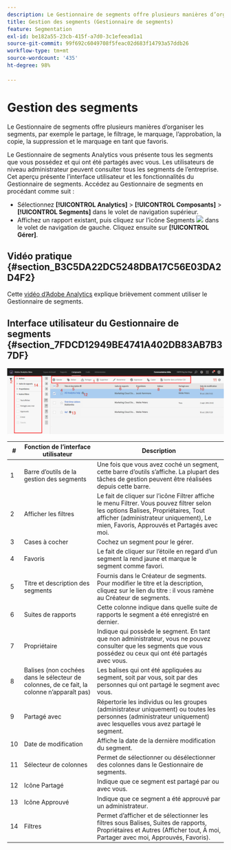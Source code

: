 ```yaml
---
description: Le Gestionnaire de segments offre plusieurs manières d’organiser les segments, par exemple le partage, le filtrage, le marquage, l’approbation, la copie, la suppression et le marquage en tant que favoris.
title: Gestion des segments (Gestionnaire de segments)
feature: Segmentation
exl-id: be182a55-23cb-415f-a7d0-3c1efeead1a1
source-git-commit: 99f692c6049708f5feac02d683f14793a57ddb26
workflow-type: tm+mt
source-wordcount: '435'
ht-degree: 98%

---
```


# Gestion des segments

Le Gestionnaire de segments offre plusieurs manières d’organiser les segments, par exemple le partage, le filtrage, le marquage, l’approbation, la copie, la suppression et le marquage en tant que favoris.

Le Gestionnaire de segments Analytics vous présente tous les segments que vous possédez et qui ont été partagés avec vous. Les utilisateurs de niveau administrateur peuvent consulter tous les segments de l’entreprise. Cet aperçu présente l’interface utilisateur et les fonctionnalités du Gestionnaire de segments. Accédez au Gestionnaire de segments en procédant comme suit :

* Sélectionnez **[!UICONTROL Analytics]** > **[!UICONTROL Composants]** > **[!UICONTROL Segments]** dans le volet de navigation supérieur.
* Affichez un rapport existant, puis cliquez sur l’icône Segments ![](https://spectrum.adobe.com/static/icons/workflow_18/Smock_Segmentation_18_N.svg) dans le volet de navigation de gauche. Cliquez ensuite sur **[!UICONTROL Gérer]**.

## Vidéo pratique {#section_B3C5DA22DC5248DBA17C56E03DA2D4F2}

Cette [vidéo d’Adobe Analytics](https://experienceleague.adobe.com/docs/analytics-learn/tutorials/components/segmentation/segment-management-and-sharing.html?lang=fr) explique brièvement comment utiliser le Gestionnaire de segments.

## Interface utilisateur du Gestionnaire de segments  {#section_7FDCD12949BE4741A402DB83AB7B37DF}

![](assets/segment_manager_ui.png)

| # | Fonction de l’interface utilisateur | Description |
|---|---|---|
| 1 | Barre d’outils de la gestion des segments | Une fois que vous avez coché un segment, cette barre d’outils s’affiche. La plupart des tâches de gestion peuvent être réalisées depuis cette barre. |
| 2 | Afficher les filtres | Le fait de cliquer sur l’icône Filtrer affiche le menu Filtrer. Vous pouvez filtrer selon les options Balises, Propriétaires, Tout afficher (administrateur uniquement), Le mien, Favoris, Approuvés et Partagés avec moi. |
| 3 | Cases à cocher | Cochez un segment pour le gérer. |
| 4 | Favoris | Le fait de cliquer sur l’étoile en regard d’un segment la rend jaune et marque le segment comme favori. |
| 5 | Titre et description des segments | Fournis dans le Créateur de segments. Pour modifier le titre et la description, cliquez sur le lien du titre : il vous ramène au Créateur de segments. |
| 6 | Suites de rapports | Cette colonne indique dans quelle suite de rapports le segment a été enregistré en dernier. |
| 7 | Propriétaire | Indique qui possède le segment. En tant que non administrateur, vous ne pouvez consulter que les segments que vous possédez ou ceux qui ont été partagés avec vous. |
| 8 | Balises (non cochées dans le sélecteur de colonnes, de ce fait, la colonne n’apparaît pas) | Les balises qui ont été appliquées au segment, soit par vous, soit par des personnes qui ont partagé le segment avec vous. |
| 9 | Partagé avec | Répertorie les individus ou les groupes (administrateur uniquement) ou toutes les personnes (administrateur uniquement) avec lesquelles vous avez partagé le segment. |
| 10 | Date de modification | Affiche la date de la dernière modification du segment. |
| 11 | Sélecteur de colonnes | Permet de sélectionner ou désélectionner des colonnes dans le Gestionnaire de segments. |
| 12 | Icône Partagé | Indique que ce segment est partagé par ou avec vous. |
| 13 | Icône Approuvé | Indique que ce segment a été approuvé par un administrateur. |
| 14 | Filtres | Permet d’afficher et de sélectionner les filtres sous Balises, Suites de rapports, Propriétaires et Autres (Afficher tout, À moi, Partager avec moi, Approuvés, Favoris). |
